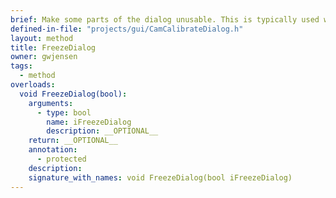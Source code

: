 ```yaml
---
brief: Make some parts of the dialog unusable. This is typically used while something is running to make sure the user can't change values while things are running.
defined-in-file: "projects/gui/CamCalibrateDialog.h"
layout: method
title: FreezeDialog
owner: gwjensen
tags:
  - method
overloads:
  void FreezeDialog(bool):
    arguments:
      - type: bool
        name: iFreezeDialog
        description: __OPTIONAL__
    return: __OPTIONAL__
    annotation:
      - protected
    description:
    signature_with_names: void FreezeDialog(bool iFreezeDialog)
---
```

